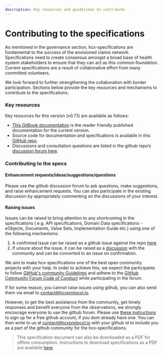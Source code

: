 ```yaml
---
description: Key resources and guidelines to contribute
---
```


# Contributing to the specifications

As mentioned in the governance section, hcx-specifications are fundamental to the success of the envisioned claims network. Specifications need to create consensus amongst a broad base of health system stakeholders to ensure that they can act as this common foundation. Current specifications are a result of collaborative effort from many committed volunteers.

We look forward to further strengthening the collaboration with border participation. Sections below provide the key resources and mechanisms to contribute to the specifications.

### Key resources

Key resources for this version (v0.7.1) are available as follows:

* [This GitBook documentation](./) is the reader friendly published documentation for the current version.
* Source code for documentation and specifications is available in this [GitHub repo](https://github.com/hcx-project/hcx-specs).
* Discussions and consultation questions are listed in the github repo’s [discussion forum here](https://github.com/hcx-project/hcx-specs/discussions).

### Contributing to the specs

#### Enhancement requests/ideas/suggestions/questions

Please use the github discussion forum to ask questions, make suggestions, and raise enhancement requests. You can also participate in the existing discussion by appropriately commenting on the discussions of your interest.

#### Raising issues

Issues can be raised to bring attention to any shortcoming in the specifications ( e.g. API specifications, Domain Data specifications - eObjects, Documents, Value Sets, Implementation Guide etc.) using one of the following mechanisms:

1. A confirmed issue can be raised as a github issue against the repo [here](https://github.com/hcx-project/hcx-specs/issues).
2. If unsure about the issue, it can be raised as a [discussion](https://github.com/hcx-project/hcx-specs/discussions) with the community and can be converted to an issue on confirmation.

We aim to make hcx-specifications one of the best open community projects with your help. In order to achieve this, we expect the participants to follow [GitHub's community Guidelines](https://docs.github.com/en/github/site-policy/github-community-guidelines) and adhere to the [GitHub Community Forum Code of Conduct](https://docs.github.com/en/github/site-policy/github-community-forum-code-of-conduct) while participating in the forum.

If for some reason, you cannot raise issues using github, you can also send them via email to [contact@hcxprotocol.io](mailto:contact@hcxprotocol.io).

However, to get the best assistance from the community, get timely responses and benefit everyone from the observations, we strongly encourage everyone to use the github forum. Please use [these instructions](https://docs.github.com/en/get-started/signing-up-for-github/signing-up-for-a-new-github-account) to sign up for a free github account, if you dont already have one. You can then write to us at [contact@hcxprotocol.io](mailto:contact@hcxprotocol.io) with your github id to include you as a part of the github community for the hcx-specifications.

> This specification document can also be downloaded as a PDF for offline consumption. Instructions to download specifications as a PDF are available [here](https://docs.gitbook.com/features/pdf-export#export-entire-space).
